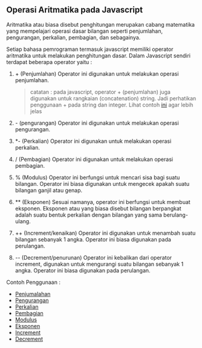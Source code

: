 ## Operasi Aritmatika pada Javascript

Aritmatika atau biasa disebut penghitungan merupakan cabang matematika
yang mempelajari operasi dasar bilangan seperti penjumlahan,
pengurangan, perkalian, pembagian, dan sebagainya.

Setiap bahasa pemrograman termasuk javascript memiliki operator aritmatika
untuk melakukan penghitungan dasar. Dalam Javascript sendiri
terdapat beberapa operator yaitu :

1. \+ (Penjumlahan)
   Operator ini digunakan untuk melakukan operasi penjumlahan.

   > catatan : pada javascript, operator + (penjumlahan) juga digunakan untuk
   > rangkaian (concatenation) string. Jadi perhatikan penggunaan +
   > pada string dan integer. Lihat contoh [ini](arithmeticOperation.js#L4-L12) agar
   > lebih jelas

2. \- (pengurangan)
   Operator ini digunakan untuk melakukan operasi pengurangan.

3. \*- (Perkalian)
   Operator ini digunakan untuk melakukan operasi perkalian.

4. / (Pembagian)
   Operator ini digunakan untuk melakukan operasi pembagian.

5. % (Modulus)
   Operator ini berfungsi untuk mencari sisa bagi suatu bilangan.
   Operator ini biasa digunakan untuk mengecek apakah
   suatu bilangan ganjil atau genap.

6. \*\* (Eksponen)
   Sesuai namanya, operator ini berfungsi untuk membuat eksponen. Eksponen
   atau yang biasa disebut bilangan berpangkat adalah suatu bentuk
   perkalian dengan bilangan yang sama berulang-ulang.

7. ++ (Increment/kenaikan)
   Operator ini digunakan untuk menambah suatu bilangan
   sebanyak 1 angka. Operator ini biasa digunakan
   pada perulangan.

8. -- (Decrement/penurunan)
   Operator ini kebalikan dari operator increment, digunakan
   untuk mengurangi suatu bilangan sebanyak 1 angka.
   Operator ini biasa digunakan pada perulangan.

Contoh Penggunaan :

- [Penjumalahan](arithmeticOperation.js#L1-L3)
- [Pengurangan](arithmeticOperation.js#L15-L17)
- [Perkalian](arithmeticOperation.js#L19-L21)
- [Pembagian](arithmeticOperation.js#L23-L25)
- [Modulus](arithmeticOperation.js#L27-L28)
- [Eksponen](arithmeticOperation.js#L31-L33)
- [Increment](arithmeticOperation.js#L35-L38)
- [Decrement](arithmeticOperation.js#L40-L43)
